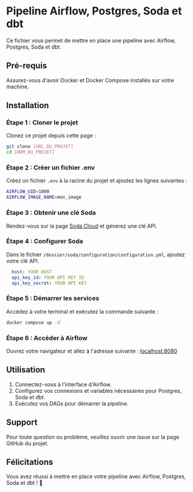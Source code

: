 
# Pipeline Airflow, Postgres, Soda et dbt

Ce fichier vous permet de mettre en place une pipeline avec Airflow, Postgres, Soda et dbt.

## Pré-requis

Assurez-vous d'avoir Docker et Docker Compose installés sur votre machine.

## Installation

### Étape 1 : Cloner le projet

Clonez ce projet depuis cette page :

```bash
git clone [URL_DU_PROJET]
cd [NOM_DU_PROJET]
```

### Étape 2 : Créer un fichier .env

Créez un fichier `.env` à la racine du projet et ajoutez les lignes suivantes :

```bash
AIRFLOW_UID=1000
AIRFLOW_IMAGE_NAME=mon_image
```

### Étape 3 : Obtenir une clé Soda

Rendez-vous sur la page [Soda Cloud](https://cloud.soda.io/) et générez une clé API.

### Étape 4 : Configurer Soda

Dans le fichier `/dossier/soda/configuration/configuration.yml`, ajoutez votre clé API.

```yaml
  host: YOUR HOST
  api_key_id: YOUR API KEY ID
  api_key_secret: YOUR API KEY
```

### Étape 5 : Démarrer les services

Accédez à votre terminal et exécutez la commande suivante :

```bash
docker compose up -d
```

### Étape 6 : Accéder à Airflow

Ouvrez votre navigateur et allez à l'adresse suivante : [localhost:8080](http://localhost:8080)

## Utilisation

1. Connectez-vous à l'interface d'Airflow.
2. Configurez vos connexions et variables nécessaires pour Postgres, Soda et dbt.
3. Exécutez vos DAGs pour démarrer la pipeline.

## Support

Pour toute question ou problème, veuillez ouvrir une issue sur la page GitHub du projet.

## Félicitations

Vous avez réussi à mettre en place votre pipeline avec Airflow, Postgres, Soda et dbt ! 🎉

